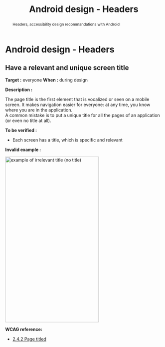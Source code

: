 ﻿---
title: "Android design - Headers"
abstract: "Headers, accessibility design recommandations with Android"
---

# Android design - Headers

## Have a relevant and unique screen title

**Target&nbsp;:** everyone
**When&nbsp;:** during design

**Description&nbsp;:** 

The page title is the first element that is vocalized or seen on a mobile screen. It makes navigation easier for everyone: at any time, you know where you are in the application.  
A common mistake is to put a unique title for all the pages of an application (or even no title at all).

**To be verified&nbsp;:** 

- Each screen has a title, which is specific and relevant

**Invalid example&nbsp;:**

<img src="../../../images/header.png" alt="example of irrelevant title (no title)" width="300" height="530">


**<abbr>WCAG</abbr> reference:**  
- <a lang="en" href="https://www.w3.org/TR/WCAG22/#page-titled">2.4.2 Page titled</a> 